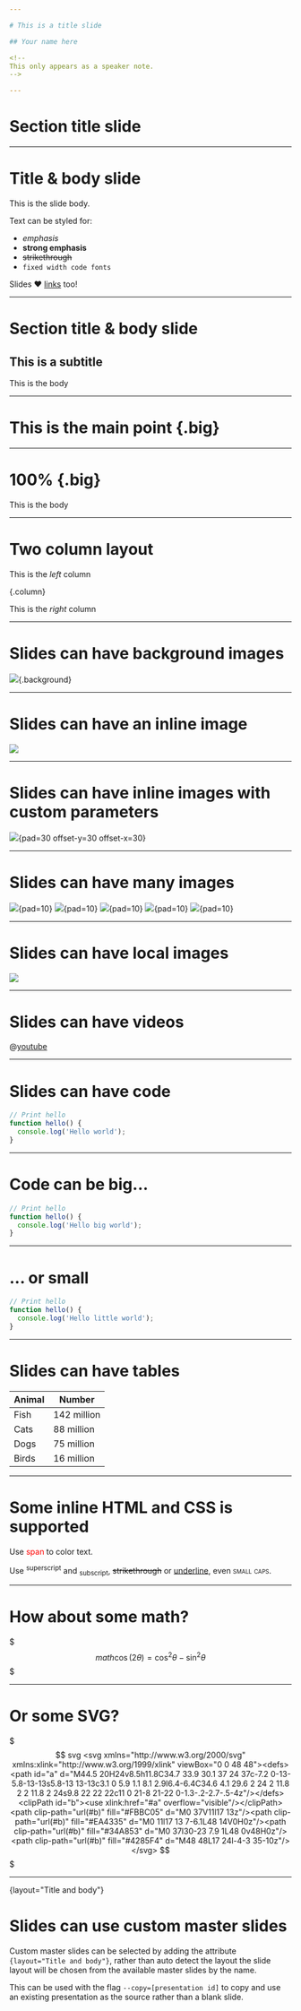 ```yaml
---

# This is a title slide

## Your name here

<!--
This only appears as a speaker note.
-->

---
```


# Section title slide

---

# Title & body slide

This is the slide body.

Text can be styled for:

* *emphasis*
* **strong emphasis**
* ~~strikethrough~~
* `fixed width code fonts`

Slides :heart: [links](https://developers.google.com/slides) too!

---

# Section title & body slide

## This is a subtitle

This is the body

---

# This is the main point {.big}

---

# 100% {.big}

This is the body

---

# Two column layout

This is the *left* column

{.column}

This is the *right* column

---

# Slides can have background images

![](https://picsum.photos/g/1600/900){.background}

---

# Slides can have an inline image

![](https://picsum.photos/1600/900)

---
# Slides can have inline images with custom parameters

![](https://picsum.photos/1600/900){pad=30 offset-y=30 offset-x=30}

---

# Slides can have many images

![](https://www.gstatic.com/images/branding/product/2x/drive_36dp.png){pad=10}
![](https://www.gstatic.com/images/branding/product/2x/docs_36dp.png){pad=10}
![](https://www.gstatic.com/images/branding/product/2x/sheets_36dp.png){pad=10}
![](https://www.gstatic.com/images/branding/product/2x/slides_36dp.png){pad=10}
![](https://www.gstatic.com/images/branding/product/2x/forms_36dp.png){pad=10}

---

# Slides can have local images 

![](file://image_slide.png)

---

# Slides can have videos

@[youtube](QBcHT0XJRP8)


---
# Slides can have code

```javascript
// Print hello
function hello() {
  console.log('Hello world');
}
```

---
# Code can be big...

```javascript {style="font-size: 36pt"}
// Print hello
function hello() {
  console.log('Hello big world');
}
```

---
# ... or small

```javascript {style="font-size: 8pt}
// Print hello
function hello() {
  console.log('Hello little world');
}
```

---
# Slides can have tables

Animal | Number
-------|--------
Fish   | 142 million
Cats   | 88 million
Dogs   | 75 million
Birds  | 16 million

---
# Some inline HTML and CSS is supported

Use <span style="color:red">span</span> to color text.

Use <sup>superscript</sup> and <sub>subscript</sub>, <span style="text-decoration: line-through">strikethrough</span>
or <span style="text-decoration: underline">underline</span>, even <span style="font-variant: small-caps">small caps.</span>

---
# How about some math?

$$$ math
\cos (2\theta) = \cos^2 \theta - \sin^2 \theta
$$$

---
# Or some SVG?

$$$ svg
<svg xmlns="http://www.w3.org/2000/svg" xmlns:xlink="http://www.w3.org/1999/xlink" viewBox="0 0 48 48"><defs><path id="a" d="M44.5 20H24v8.5h11.8C34.7 33.9 30.1 37 24 37c-7.2 0-13-5.8-13-13s5.8-13 13-13c3.1 0 5.9 1.1 8.1 2.9l6.4-6.4C34.6 4.1 29.6 2 24 2 11.8 2 2 11.8 2 24s9.8 22 22 22c11 0 21-8 21-22 0-1.3-.2-2.7-.5-4z"/></defs><clipPath id="b"><use xlink:href="#a" overflow="visible"/></clipPath><path clip-path="url(#b)" fill="#FBBC05" d="M0 37V11l17 13z"/><path clip-path="url(#b)" fill="#EA4335" d="M0 11l17 13 7-6.1L48 14V0H0z"/><path clip-path="url(#b)" fill="#34A853" d="M0 37l30-23 7.9 1L48 0v48H0z"/><path clip-path="url(#b)" fill="#4285F4" d="M48 48L17 24l-4-3 35-10z"/></svg>
$$$

---
{layout="Title and body"}

# Slides can use custom master slides

Custom master slides can be selected by adding the attribute `{layout="Title and body"}`, rather than auto detect the layout 
the slide layout will be chosen from the available master slides by the name.

This can be used with the flag `--copy=[presentation id]` to copy and use an existing presentation as the source rather than a blank slide.
